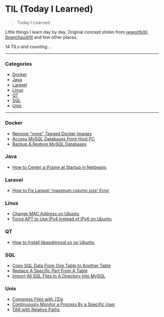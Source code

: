 # TIL (Today I Learned)

> Today I Learned

Little things I learn day by day. Original concept stolen from [jwworth/til](https://github.com/jwworth/til), [jbranchaud/til](https://github.com/jbranchaud/til) and few other places.

_14 TILs and counting..._

---

### Categories

* [Docker](#docker)
* [Java](#java)
* [Laravel](#laravel)
* [Linux](#linux)
* [QT](#qt)
* [SQL](#sql)
* [Unix](#unix)

---

### Docker

- [Remove "none" Tagged Docker Images](docker/remove-none-tagged-docker-images.md)
- [Access MySQL Databases From Host PC](docker/access-mysql-databases-from-host-pc.md)
- [Backup & Restore MySQL Databases](docker/backup-restore-mysql-databases.md)

### Java

- [How to Center a jFrame at Startup in Netbeans](java/how-to-center-a-jframe-at-startup-in-netbeans.md)

### Laravel

- [How to Fix Laravel 'maximum column size' Error](laravel/how-to-fix-laravel-maximum-column-size-error.md)

### Linux

- [Change MAC Address on Ubuntu](linux/change-mac-address-On-ubuntu.md)
- [Force APT to Use IPv4 Instead of IPv6 on Ubuntu](linux/force-apt-to-use-ipv4-instead-of-ipv6-on-ubuntu.md)

### QT

- [How to Install libqsqlmysql.so on Ubuntu](/qt/how-to-install-libqsqlmysql.so-on-ubuntu.md)

### SQL

- [Copy SQL Data From One Table to Another Table](sql/copy-sql-data-from-one-table-to-another-table.md)
- [Replace A Specific Part From A Table](sql/replace-a-specific-part-from-a-table.md)
- [Import All SQL Files In A Directory Into MySQL](sql/import-all-sql-files-in-a-directory-into-mysql.md)

### Unix

- [Compress Files with 7Zip](unix/compress-files-with-7zip.md)
- [Continuously Monitor a Process By a Specific User](unix/continuously-monitor-a-process-by-a-specific-user.md)
- [TAR with Relative Paths](unix/tar-with-relative-paths.md)
